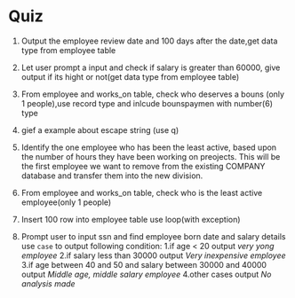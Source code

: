 Quiz
===


 1. Output the employee review date and 100 days after the date,get data type from employee table


 2. Let user prompt a input and check if salary is greater than 60000, give output if its hight or not(get data type from employee table)


 3. From employee and works_on table, check who deserves a bouns (only 1 people),use record type and inlcude bounspaymen with number(6) type

 4. gief a example about escape string (use q)


 5. Identify the one employee who has been the least active, based upon the number of hours they have been working on preojects.  This will be the first employee we want to remove from the existing COMPANY database and transfer them into the new division.

 6. From employee and works_on table, check who is the least active employee(only 1 people)

 7. Insert 100 row into employee table use loop(with exception)

 8. Prompt user to input ssn and find employee born date and salary details use `case` to output following condition: 
	1.if age < 20 output *very yong employee*
	2.if salary less than 30000 output *Very inexpensive employee*
	3.if age between 40 and 50 and salary between 30000 and 40000 output *Middle age, middle salary employee*
	4.other cases output *No analysis made*




